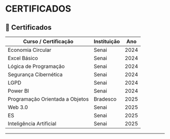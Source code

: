 # CERTIFICADOS

## 🏅 Certificados

<div align="center">


| Curso / Certificação | Instituição | Ano |
|----------------------|-------------|------|
| Economia Circular    | Senai | 2024 |
| Excel Básico         | Senai | 2024 |
| Lógica de Programação| Senai | 2024 | 
| Segurança Cibernética| Senai | 2024 |
| LGPD                 | Senai | 2024 | 
| Power BI             | Senai | 2024 | 
| Programação Orientada a Objetos | Bradesco | 2025 | 
| Web 3.0              | Senai | 2025 | 
| ES                   | Senai | 2025 | 
| Inteligência Artificial| Senai | 2025 |

---


</div>
